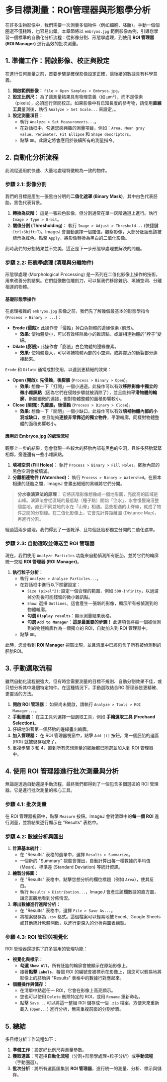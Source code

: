 # 多目標測量：ROI管理器與形態學分析

在許多生物影像中，我們需要一次測量多個物件（例如細胞、胚胎）。手動一個個圈選不僅耗時，也容易出錯。本章節將以 `embryos.jpg` 範例影像為例，引導您學習一個標準的自動化分析流程：從影像分割、形態學處理，到使用 **ROI 管理器 (ROI Manager)** 進行高效的批次測量。

## 1. 準備工作：開啟影像、校正與設定

在進行任何測量之前，首要步驟是確保影像設定正確，讓後續的數據具有科學意義。

1.  **開啟範例影像：** `File > Open Samples > Embryos.jpg`。
2.  **設定比例尺：** 為了讓測量結果具有物理意義（如 µm²），而不是像素（pixels），必須進行空間校正。如果影像中有已知長度的參考物，請使用**直線工具**量測後，執行 `Analyze > Set Scale...` 來設定。。
3.  **設定測量項目：**
    *   執行 `Analyze > Set Measurements...`。
    *   在對話框中，勾選您感興趣的測量項目，例如：`Area`、`Mean gray value`、`Perimeter`、`Fit Ellipse` 和 `Shape descriptors`。
    *   點擊 `OK`。此設定將會應用於後續所有的測量指令。

## 2. 自動化分析流程

此流程適用於快速、大量地處理特徵較為一致的物件。

### 步驟 2.1: 影像分割

我們的目標是產生一張黑白分明的**二值化遮罩 (Binary Mask)**，其中白色代表胚胎，黑色代表背景。

1.  **轉換為灰階：** 這是一張彩色影像，但分割通常在單一灰階通道上進行。執行 `Image > Type > 8-bit`。
2.  **閾值分割 (Thresholding)：** 執行 `Image > Adjust > Threshold...` (快捷鍵 `Ctrl+Shift+T`)。ImageJ 會自動選擇一個閾值，觀察影像，大部分胚胎應該被標示為紅色。點擊 `Apply`，將影像轉換為黑白的二值化影像。

此時我們的分割結果並不完美，這正是下一步形態學處理要解決的問題。

### 步驟 2.2: 形態學處理 (清理與分離物件)

形態學處理 (Morphological Processing) 是一系列在二值化影像上操作的技術，用來改善分割結果。它們就像數位雕刻刀，可以幫我們移除雜訊、填補空洞、分離相連的物體。

#### 基礎形態學操作

在處理複雜的 `embryos.jpg` 影像之前，我們先了解幾個最基本的形態學指令 (`Process > Binary > ...`)：

-   **Erode (侵蝕):** 此操作會「侵蝕」掉白色物體的邊緣像素 (前景)。
    -   **效果:** 使物體變小，可以有效移除微小的雜訊點，或讓相連物體的"脖子"變細。
-   **Dilate (膨脹):** 此操作會「膨脹」白色物體的邊緣像素。
    -   **效果:** 使物體變大，可以填補物體內部的小空洞，或將鄰近的斷裂部分連接起來。

`Erode` 和 `Dilate` 通常成對使用，以達到更精細的效果：

-   **Open (開啟):** **先侵蝕，後膨脹** (`Process > Binary > Open`)。
    -   **效果:** 想像一下「打開」一個小通道。此操作可以有效**移除影像中獨立的微小雜訊點**（因為它們在侵蝕步驟就被消除了），並且能夠**平滑物體的輪廓**，斷開細微的連接，但對物體整體的面積影響較小。
-   **Close (關閉):** **先膨脹，後侵蝕** (`Process > Binary > Close`)。
    -   **效果:** 想像一下「關閉」一個小缺口。此操作可以有效**填補物體內部的小洞或缺口**，並且能夠**連接非常靠近的獨立物件**，平滑輪廓，同樣對物體整體的面積影響較小。

#### 應用於 Embryos.jpg 的處理流程

觀察上一步的結果，您會發現一些較大的胚胎內部有黑色的空洞，且許多胚胎緊緊相鄰，旁邊還有一些小雜訊點。

1.  **填補空洞 (Fill Holes)：** 執行 `Process > Binary > Fill Holes`。胚胎內部的黑色空洞會被填滿。
2.  **分離相連物件 (Watershed)：** 執行 `Process > Binary > Watershed`。在原本相連的胚胎之間，ImageJ 會畫出細細的黑線將它們分開。

> **分水嶺演算法的原理：**
> 它將灰階影像想像成一個地形圖，亮度高的區域是山峰。演算法會從區域的最低點（種子點）開始「注水」，水會慢慢淹沒整個盆地，直到不同盆地的水在「山脊」相遇。這些相遇的山脊線，就成了物件之間的分割線。在二值化影像上，它會先計算距離圖 (Distance Map)，再進行分割。

經過這兩步處理，我們得到了一張乾淨、且每個胚胎都獨立分開的二值化遮罩。

### 步驟 2.3: 自動選取並傳送至 ROI 管理器

現在，我們使用 `Analyze Particles` 功能來自動偵測所有胚胎，並將它們的輪廓統一交給 **ROI 管理器 (ROI Manager)**。

1.  **執行粒子分析：**
    *   執行 `Analyze > Analyze Particles...`。
    *   在對話框中進行以下關鍵設定：
        *   `Size (pixel^2)`: 設定一個合理的範圍，例如 `500-Infinity`，以過濾掉分割後可能殘留的微小雜訊點。
        *   `Show`: 選擇 `Outlines`。這會產生一張新的影像，顯示所有被偵測到的物體輪廓。
        *   **勾選 `Display results`**：顯示測量結果表格。
        *   **勾選 `Add to Manager`**：**這是最重要的步驟！** 此選項會將每一個被偵測到的物體輪廓作為一個獨立的 ROI，自動加入到 ROI 管理器中。
    *   點擊 `OK`。

此時，您會看到 **ROI Manager** 視窗出現，並且清單中已經包含了所有被偵測到的胚胎ROI。

## 3. 手動選取流程 

雖然自動化流程很強大，但有時您需要測量的目標不規則、自動分割效果不佳，或只想分析其中幾個特定物件。在這種情況下，手動選取結合ROI管理器是更精確、更靈活的方法。

1.  **開啟 ROI 管理器：** 如果尚未開啟，請執行 `Analyze > Tools > ROI Manager...`。
2.  **手動圈選：** 在主工具列選擇一個選取工具，例如 **手繪選取工具 (Freehand Selection)**。
3.  仔細地沿著第一個胚胎的邊緣畫出輪廓。
4.  **加入管理器：** 在 ROI 管理器視窗中，點擊 `Add [t]` 按鈕。第一個胚胎的選區 (ROI) 就被儲存起來了。
5.  重複步驟 3 和 4，直到所有您想測量的胚胎都已圈選並加入到 ROI 管理器中。

## 4. 使用 ROI 管理器進行批次測量與分析

無論是透過自動還是手動流程，最終我們都得到了一個包含多個選區的 ROI 管理器。它是進行批次測量的核心工具。

### 步驟 4.1: 批次測量

在 ROI 管理器視窗中，點擊 `Measure` 按鈕。ImageJ 會對清單中的**每一個 ROI** 進行測量，並將結果逐行顯示在 "Results" 表格中。

### 步驟 4.2: 數據分析與匯出

1.  **計算基本統計：**
    *   在 "Results" 表格的選單中，選擇 `Results > Summarize`。
    *   一個新的 "Summary" 視窗會彈出，自動計算出每一欄數據的平均值 (Mean)、標準差 (Standard Deviation) 等統計資訊。
2.  **繪製分佈圖：**
    *   在 "Results" 表格中，點擊您想分析的欄位標題（例如 `Area`），使其反白。
    *   執行 `Results > Distribution...`，ImageJ 會產生該欄數據的直方圖，讓您直觀地看到分佈情況。
3.  **導出數據進行進階分析：**
    *   在 "Results" 表格中，選擇 `File > Save As...`。
    *   將檔案儲存為 `.csv` 格式。這個檔案可以輕易地被 Excel、Google Sheets 或其他統計軟體開啟，以進行更深入的分析與圖表繪製。

### 步驟 4.3: ROI 管理與視覺化

ROI 管理器還提供了許多實用的管理功能：

-   **視覺化與標示：**
    *   **勾選 `Show All`**，所有胚胎的輪廓會被顯示在原始影像上。
    *   接著**點擊 `Labels`**，每個 ROI 的編號會被標示在影像上，讓您可以輕易地將影像上的胚胎與 "Results" 表格中的數據行對應起來。
-   **個體操作與儲存：**
    *   在清單中點選任一 ROI，它會在影像上高亮顯示。
    *   您也可以使用 `Delete` 刪除特定的 ROI，或用 `Rename` 重新命名。
    *   點擊 `Save...` 可以將這一整組 ROI 儲存成一個 `.zip` 檔案，方便未來重新載入 (`Open...`) 進行分析，無需重複前面的分割步驟。

## 5. 總結

多目標分析工作流程如下：

1.  **準備工作**：設定好比例尺與測量參數。
2.  **獲取選區**：可選擇**自動化流程**（分割+形態學處理+粒子分析）或**手動流程**（手動圈選）。
3.  **批次分析**：將所有選區匯集到 **ROI 管理器**，進行統一的測量、分析、標示與儲存。
